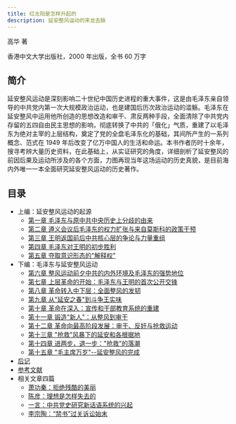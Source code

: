 ```yaml
---
title: 红太阳是怎样升起的
description: 延安整风运动的来龙去脉
---
```


高华 著

香港中文大学出版社，2000 年出版，全书 60 万字

## 简介

延安整风运动是深刻影响二十世纪中国历史进程的重大事件，这是由毛泽东亲自领导的中共党内第一次大规模政治运动，也是建国后历次政治运动的滥觞。毛泽东在延安整风中运用他所创造的思想改造和审干、肃反两种手段，全面清除了中共党内存留的五四自由民主思想的影响，彻底转换了中共的「俄化」气质，重建了以毛泽东为绝对主宰的上层结构，奠定了党的全盘毛泽东化的基础，其间所产生的一系列概念、范式在 1949 年后改变了亿万中国人的生活和命运。本书作者历时十余年，搜寻考辨大量历史资料，在此基础上，从实证研究的角度，详细剖析了延安整风的前因后果及运动所涉及的各个方面，力图再现当年这场运动的历史真貌，是目前海内外唯一一本全面研究延安整风运动的历史著作。

## 目录

- 上编：延安整风运动的起源
  - [第一章 毛泽东与原中共中央历史上分歧的由来](/red-sun/s01/ch01)
  - [第二章 遵义会议后毛泽东的权力扩张与来自莫斯科的政策干预](/red-sun/s01/ch02)
  - [第三章 王明返国前后中共核心层的争论与力量重组](/red-sun/s01/ch03)
  - [第四章 毛泽东对王明的初步胜利](/red-sun/s01/ch04)
  - [第五章 夺取意识形态的"解释权"](/red-sun/s01/ch05)
- 下编：毛泽东与延安整风运动
  - [第六章 整风运动前夕中共的内外环境及毛泽东的强势地位](/red-sun/s02/ch06)
  - [第七章 上层革命的开始：毛泽东与王明的首次公开交锋](/red-sun/s02/ch07)
  - [第八章 革命转入中下层：全面整风的发韧](/red-sun/s02/ch08)
  - [第九章 从"延安之春"到斗争王实味](/red-sun/s02/ch09)
  - [第十章 革命在深入：宣传和干部教育系统的重建](/red-sun/s02/ch10)
  - [第十一章 锻造"新人"：从整风到审干](/red-sun/s02/ch11)
  - [第十二章 革命向最高阶段发展：审干、反奸与抢救运动](/red-sun/s02/ch12)
  - [第十三章 "抢救"风暴下的延安和各根据地](/red-sun/s02/ch13)
  - [第十四章 进两步，退一步："抢救"的落潮](/red-sun/s02/ch14)
  - [第十五章 "毛主席万岁"--延安整风的完成](/red-sun/s02/ch15)
- [后记](/red-sun/afterword)
- [参考文献](/red-sun/references)
- 相关文章四篇
  - [萧功秦：拒绝残酷的美丽](/red-sun/articles/xiao)
  - [陈彦：理想是怎样失去的](/red-sun/articles/chen)
  - [一言：中共党史研究新话语系统的兴起](/red-sun/articles/yi)
  - [李宗陶：“禁书”过关诉讼始末](/red-sun/articles/li)
